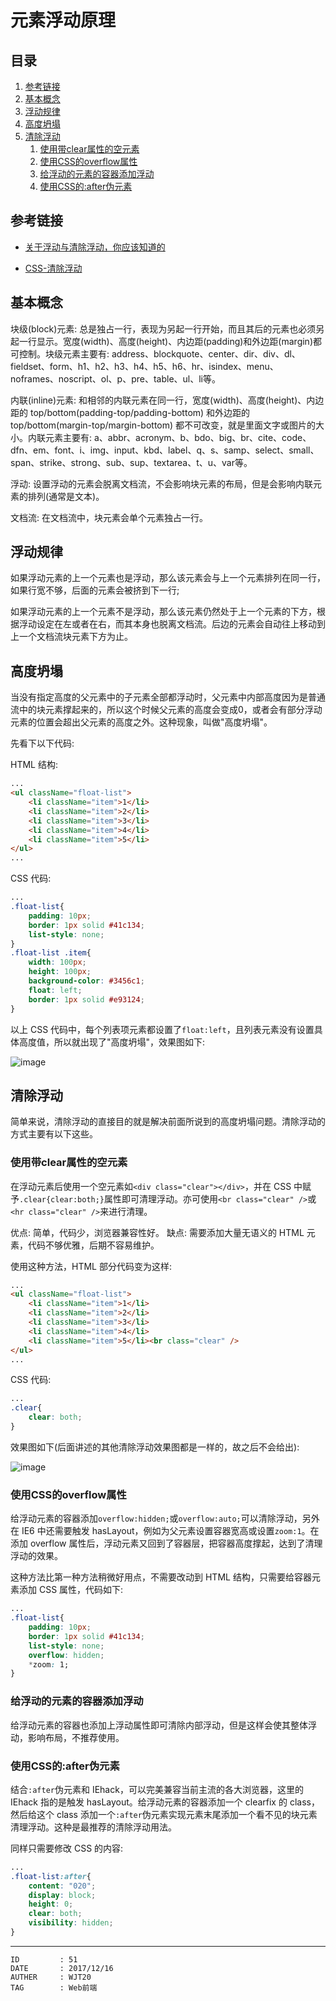 
# 元素浮动原理 #

## 目录 ##

1. [参考链接](#href1)
2. [基本概念](#href2)
3. [浮动规律](#href3)
4. [高度坍塌](#href4)
5. [清除浮动](#href5)
    1. [使用带clear属性的空元素](#href5-1)
    2. [使用CSS的overflow属性](#href5-2)
    3. [给浮动的元素的容器添加浮动](#href5-3)
    4. [使用CSS的:after伪元素](#href5-4)

## <a name="href1">参考链接</a> ##

- [关于浮动与清除浮动，你应该知道的](https://segmentfault.com/a/1190000005859252)

- [CSS-清除浮动](https://segmentfault.com/a/1190000004865198)

## <a name="href2">基本概念</a> ##

块级(block)元素: 总是独占一行，表现为另起一行开始，而且其后的元素也必须另起一行显示。宽度(width)、高度(height)、内边距(padding)和外边距(margin)都可控制。块级元素主要有: address、blockquote、center、dir、div、dl、fieldset、form、h1、h2、h3、h4、h5、h6、hr、isindex、menu、noframes、noscript、ol、p、pre、table、ul、li等。

内联(inline)元素: 和相邻的内联元素在同一行，宽度(width)、高度(height)、内边距的 top/bottom(padding-top/padding-bottom) 和外边距的 top/bottom(margin-top/margin-bottom) 都不可改变，就是里面文字或图片的大小。内联元素主要有: a、abbr、acronym、b、bdo、big、br、cite、code、dfn、em、font、i、img、input、kbd、label、q、s、samp、select、small、span、strike、strong、sub、sup、textarea、t、u、var等。

浮动: 设置浮动的元素会脱离文档流，不会影响块元素的布局，但是会影响内联元素的排列(通常是文本)。

文档流: 在文档流中，块元素会单个元素独占一行。

## <a name="href3">浮动规律</a> ##

如果浮动元素的上一个元素也是浮动，那么该元素会与上一个元素排列在同一行，如果行宽不够，后面的元素会被挤到下一行;

如果浮动元素的上一个元素不是浮动，那么该元素仍然处于上一个元素的下方，根据浮动设定在左或者在右，而其本身也脱离文档流。后边的元素会自动往上移动到上一个文档流块元素下方为止。

## <a name="href4">高度坍塌</a> ##

当没有指定高度的父元素中的子元素全部都浮动时，父元素中内部高度因为是普通流中的块元素撑起来的，所以这个时候父元素的高度会变成0，或者会有部分浮动元素的位置会超出父元素的高度之外。这种现象，叫做"高度坍塌"。

先看下以下代码:

HTML 结构:

```html
...
<ul className="float-list">
    <li className="item">1</li>
    <li className="item">2</li>
    <li className="item">3</li>
    <li className="item">4</li>
    <li className="item">5</li>
</ul>
...
```

CSS 代码:

```css
...
.float-list{
    padding: 10px;
    border: 1px solid #41c134;
    list-style: none;
}
.float-list .item{
    width: 100px;
    height: 100px;
    background-color: #3456c1;
    float: left;
    border: 1px solid #e93124;
}
```

以上 CSS 代码中，每个列表项元素都设置了`float:left`，且列表元素没有设置具体高度值，所以就出现了"高度坍塌"，效果图如下:

![image](https://raw.githubusercontent.com/WebUnion-core/doc-repositort/master/WJT20/images/w56.png)

## <a name="href5">清除浮动</a> ##

简单来说，清除浮动的直接目的就是解决前面所说到的高度坍塌问题。清除浮动的方式主要有以下这些。

### <a name="href5-1">使用带clear属性的空元素</a> ###

在浮动元素后使用一个空元素如`<div class="clear"></div>`，并在 CSS 中赋予`.clear{clear:both;}`属性即可清理浮动。亦可使用`<br class="clear" />`或`<hr class="clear" />`来进行清理。

优点: 简单，代码少，浏览器兼容性好。
缺点: 需要添加大量无语义的 HTML 元素，代码不够优雅，后期不容易维护。

使用这种方法，HTML 部分代码变为这样:

```html
...
<ul className="float-list">
    <li className="item">1</li>
    <li className="item">2</li>
    <li className="item">3</li>
    <li className="item">4</li>
    <li className="item">5</li><br class="clear" />
</ul>
...
```

CSS 代码:

```css
...
.clear{
    clear: both;
}
```

效果图如下(后面讲述的其他清除浮动效果图都是一样的，故之后不会给出):

![image](https://raw.githubusercontent.com/WebUnion-core/doc-repositort/master/WJT20/images/w57.png)

### <a name="href5-2">使用CSS的overflow属性</a> ###

给浮动元素的容器添加`overflow:hidden;`或`overflow:auto;`可以清除浮动，另外在 IE6 中还需要触发 hasLayout，例如为父元素设置容器宽高或设置`zoom:1`。在添加 overflow 属性后，浮动元素又回到了容器层，把容器高度撑起，达到了清理浮动的效果。

这种方法比第一种方法稍微好用点，不需要改动到 HTML 结构，只需要给容器元素添加 CSS 属性，代码如下:

```css
...
.float-list{
    padding: 10px;
    border: 1px solid #41c134;
    list-style: none;
    overflow: hidden;
    *zoom: 1;
}
```

### <a name="href5-3">给浮动的元素的容器添加浮动</a> ###

给浮动元素的容器也添加上浮动属性即可清除内部浮动，但是这样会使其整体浮动，影响布局，不推荐使用。

### <a name="href5-4">使用CSS的:after伪元素</a> ###

结合`:after`伪元素和 IEhack，可以完美兼容当前主流的各大浏览器，这里的 IEhack 指的是触发 hasLayout。给浮动元素的容器添加一个 clearfix 的 class，然后给这个 class 添加一个`:after`伪元素实现元素末尾添加一个看不见的块元素清理浮动。这种是最推荐的清除浮动用法。

同样只需要修改 CSS 的内容:

```css
...
.float-list:after{
    content: "020";
    display: block;
    height: 0;
    clear: both;
    visibility: hidden;
}
```

---

```
ID         : 51
DATE       : 2017/12/16
AUTHER     : WJT20
TAG        : Web前端
```
